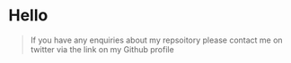 # Hello
> If you have any enquiries about my repsoitory please contact me on twitter via the link on my Github profile

